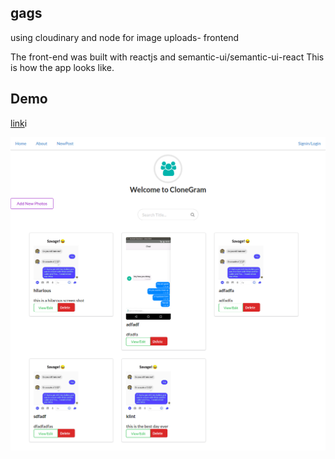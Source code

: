 ## gags

using cloudinary and node for image uploads- frontend

The front-end was built with reactjs and semantic-ui/semantic-ui-react
This is how the app looks like.
## Demo
[link]()i 


![](https://github.com/clint-gitahi/gags/blob/master/imgs/frontend.png)
